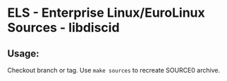 # ELS - Enterprise Linux/EuroLinux Sources - libdiscid
 
## Usage:
  Checkout branch or tag. Use `make sources` to recreate  SOURCE0 archive.
